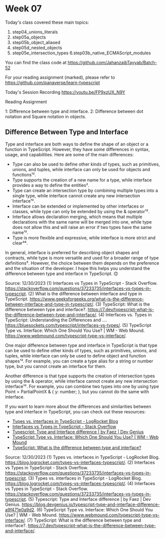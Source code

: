 # Week 07
Today's class covered these main topics:

1. step04_unions_literals
2. step05a_objects
3. step05b_object_aliased
4. step05d_nested_objects
5. step05e_intersection_types
6.step03b_native_ECMAScript_modules

You can find the class code at <https://github.com/JahanzaibTayyab/Batch-52>

For your reading assignment (marked), please refer to  <https://github.com/panaverse/learn-typescript>

Today's Session Recording
<https://youtu.be/FP9xzUX_N9Y>

Reading Assignment

1: Difference between type and interface.
2: Difference between dot notation and Square notation in objects.

## Difference Between Type and Interface

Type and interface are both ways to define the shape of an object or a function in TypeScript. However, they have some differences in syntax, usage, and capabilities. Here are some of the main differences:

- Type can also be used to define other kinds of types, such as primitives, unions, and tuples, while interface can only be used for objects and functions¹².
- Type supports the creation of a new name for a type, while interface provides a way to define the entities².
- Type can create an intersection type by combining multiple types into a single type, while interface cannot create any new intersection interface¹².
- Interface can be extended or implemented by other interfaces or classes, while type can only be extended by using the & operator¹².
- Interface allows declaration merging, which means that multiple declarations with the same name will be merged into one, while type does not allow this and will raise an error if two types have the same name¹².
- Type is more flexible and expressive, while interface is more strict and clear³⁴.

In general, interface is preferred for describing object shapes and contracts, while type is more versatile and used for a broader range of type definitions⁵. However, the choice between them depends on the preference and the situation of the developer. I hope this helps you understand the difference between type and interface in TypeScript. 😊

Source: 12/30/2023
(1) Interfaces vs Types in TypeScript - Stack Overflow. <https://stackoverflow.com/questions/37233735/interfaces-vs-types-in-typescript>.
(2) What is the difference between interface and type in TypeScript. <https://www.geeksforgeeks.org/what-is-the-difference-between-interface-and-type-in-typescript/>.
(3) TypeScript: What is the difference between type and interface?. <https://7.dev/typescript-what-is-the-difference-between-type-and-interface/>.
(4) Interfaces vs. Types in TypeScript: Understanding the Differences and .... <https://bluesockets.com/typescript/interfaces-vs-types/>.
(5) TypeScript Type vs. Interface: Which One Should You Use? | WM - Web Mound. <https://www.webmound.com/typescript-type-vs-interface/>.

One major difference between type and interface in TypeScript is that type can be used to define other kinds of types, such as primitives, unions, and tuples, while interface can only be used to define object and function shapes¹². For example, you can create a type alias for a string or number type, but you cannot create an interface for them.

Another difference is that type supports the creation of intersection types by using the & operator, while interface cannot create any new intersection interface¹². For example, you can combine two types into one by using type Point = PartialPointX & { y: number; }, but you cannot do the same with interface.

If you want to learn more about the differences and similarities between type and interface in TypeScript, you can check out these resources:

- [Types vs. interfaces in TypeScript - LogRocket Blog](^1^)
- [Interfaces vs Types in TypeScript - Stack Overflow](^2^)
- [Typescript: Type and Interface difference | by Faez | Dev Genius](^3^)
- [TypeScript Type vs. Interface: Which One Should You Use? | WM - Web Mound](^4^)
- [TypeScript: What is the difference between type and interface?](^5^)

Source: 12/30/2023
(1) Types vs. interfaces in TypeScript - LogRocket Blog. <https://blog.logrocket.com/types-vs-interfaces-typescript/>.
(2) Interfaces vs Types in TypeScript - Stack Overflow. <https://stackoverflow.com/questions/37233735/interfaces-vs-types-in-typescript>.
(3) Types vs. interfaces in TypeScript - LogRocket Blog. <https://blog.logrocket.com/types-vs-interfaces-typescript/>.
(4) Interfaces vs Types in TypeScript - Stack Overflow. <https://stackoverflow.com/questions/37233735/interfaces-vs-types-in-typescript>.
(5) Typescript: Type and Interface difference | by Faez | Dev Genius. <https://blog.devgenius.io/typescript-type-and-interface-difference-a9f471e0a9d2>.
(6) TypeScript Type vs. Interface: Which One Should You Use? | WM - Web Mound. <https://www.webmound.com/typescript-type-vs-interface/>.
(7) TypeScript: What is the difference between type and interface?. <https://7.dev/typescript-what-is-the-difference-between-type-and-interface/>.


